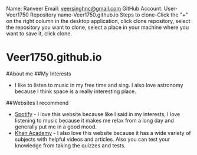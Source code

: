 Name: Ranveer   Email: veersinghnc@gmail.com
GitHub Account: User-Veer1750
Repository name-Veer1750.github.io
Steps to clone-Click the "+" on the right column in the desktop application, click clone repository, select the repository you want to clone, select a place in your machine where you want to save it, click clone.
# Veer1750.github.io

#About me
##My Interests
 * I like to listen to music in my free time and sing. I also love astronomy because I think space is a really interesting place.

##Websites I recommend
 * [Spotify](https://open.spotify.com/) - I love this website because like I said in my interests, I love listening to music because it makes me relax from a long day and generally put me in a good mood.
 * [Khan Academy](https://www.khanacademy.org/) - I also love this website because it has a wide variety of subjects with helpful videos and articles. Also you can test your knowledge from taking the quizzes and tests.